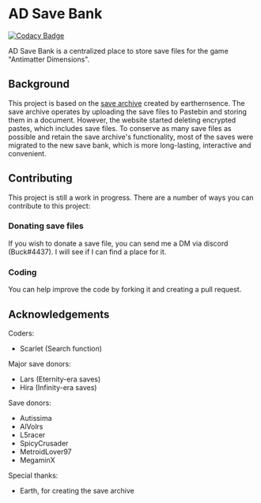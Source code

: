 # AD Save Bank

[![Codacy Badge](https://api.codacy.com/project/badge/Grade/c4ecfb67fb474461be82697169379392)](https://app.codacy.com/gh/Buck4437/save-bank?utm_source=github.com&utm_medium=referral&utm_content=Buck4437/save-bank&utm_campaign=Badge_Grade_Settings)

AD Save Bank is a centralized place to store save files for the game "Antimatter Dimensions".

## Background
This project is based on the [save archive](https://docs.google.com/document/d/1wkUvOwlFvTMCiTPvAjVNyuaILNRE6zoXms2S8R2RtA8/edit) created by earthernsence.
The save archive operates by uploading the save files to Pastebin and storing them in a document. However, the website started deleting encrypted pastes, which includes save files.
To conserve as many save files as possible and retain the save archive's functionality, most of the saves were migrated to the new save bank, which is more long-lasting, interactive and convenient.

## Contributing
This project is still a work in progress. There are a number of ways you can contribute to this project:

### Donating save files
If you wish to donate a save file, you can send me a DM via discord (Buck#4437). I will see if I can find a place for it.

### Coding
You can help improve the code by forking it and creating a pull request.

## Acknowledgements
Coders:
- Scarlet (Search function)

Major save donors:
- Lars (Eternity-era saves)
- Hira (Infinity-era saves)

Save donors:
- Autissima
- AlVolrs
- L5racer
- SpicyCrusader
- MetroidLover97
- MegaminX

Special thanks:
- Earth, for creating the save archive
